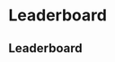 <html>
<head>
  <title>Night Mode Leaderboard</title>
  <style>
  @font-face {
      font-family: 'StartFont';
      src: url("/spaceflight/assets/fonts/title.ttf") format('truetype');
    }
  
    h1 {
      font-family: 'StartFont', sans-serif;
    }
    h2 {
      font-family: 'StartFont', sans-serif;
    }
</style>
</head>
<body>
  <div class="container">
    <h1>Leaderboard</h1>
    <section class="leaderboard">
      <h2>Leaderboard</h2>
      <ol id="scoresList">
        <!-- Leaderboard scores will be dynamically added here -->
      </ol>
    </section>
  </div>
  <script>
// Function to fetch leaderboard data from the backend
function fetchLeaderboard() {
  fetch("http://127.0.0.1:5000/data", {
    method: "GET",
    headers: {
      "Content-Type": "application/json"
    }
  })
    .then(response => response.json())
    .then(data => {
      generateLeaderboard(data);
    })
    .catch(error => {
      console.error("Error fetching leaderboard:", error);
    });
}

    // Function to dynamically generate leaderboard scores
    function generateLeaderboard(leaderboardData) {
  const scoresList = document.getElementById("scoresList");
  scoresList.innerHTML = ""; // Clear previous leaderboard scores

  for (const [name, score] of Object.entries(leaderboardData)) {
    const listItem = document.createElement("li");
    listItem.innerHTML = `<span>${name}</span><span>${score}</span>`;
    scoresList.appendChild(listItem);
  }
}

// Invoke the fetch leaderboard function on page load
window.addEventListener("DOMContentLoaded", fetchLeaderboard);
  </script>
</body>
</html>